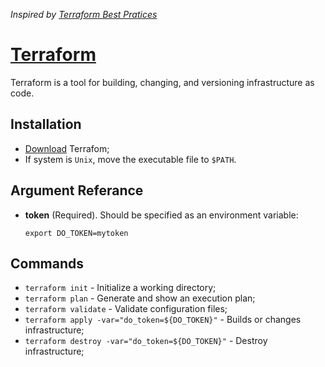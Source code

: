 _Inspired by [Terraform Best Pratices](https://github.com/antonbabenko/terraform-best-practices/tree/master/examples/small-terraform)_

# [Terraform](https://www.terraform.io/)

Terraform is a tool for building, changing, and versioning infrastructure as code.

## Installation

- [Download](https://www.terraform.io/downloads.html) Terrafom;
- If system is `Unix`, move the executable file to `$PATH`.

## Argument Referance

- **token** (Required). Should be specified as an environment variable:

    `export DO_TOKEN=mytoken`

## Commands
- `terraform init` - Initialize a working directory;
- `terraform plan` - Generate and show an execution plan;
- `terraform validate` - Validate configuration files;
- `terraform apply -var="do_token=${DO_TOKEN}"` - Builds or changes infrastructure;
- `terraform destroy -var="do_token=${DO_TOKEN}"` - Destroy infrastructure;